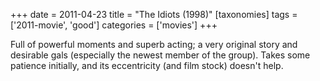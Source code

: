+++
date = 2011-04-23
title = "The Idiots (1998)"
[taxonomies]
tags = ['2011-movie', 'good']
categories = ['movies']
+++

Full of powerful moments and superb acting; a very original story and
desirable gals (especially the newest member of the group). Takes some
patience initially, and its eccentricity (and film stock) doesn't help.
